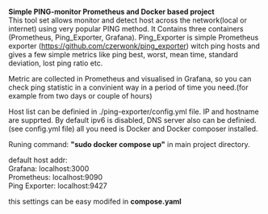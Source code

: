 **Simple PING-monitor Prometheus and Docker based project**\
This tool set allows monitor and detect host across the network(local or internet) using very popular PING method.
It Contains three  containers (Prometheus, Ping_Exporter, Grafana). 
Ping_Exporter is simple Prometheus exporter (https://github.com/czerwonk/ping_exporter) witch ping hosts and gives a few simple metrics like ping best, worst, mean time, standard deviation, lost ping ratio etc.

Metric are collected in Prometheus and visualised in Grafana, so you can check ping statistic in a convinient way in a period of time you need.(for example from two days or couple of hours)

Host list can be definied in  ./ping-exporter/config.yml file. IP and hostname are supprted. By default ipv6 is disabled, DNS server also can be definied.(see config.yml file)
all you need is Docker and Docker composer installed. 

Runing  command: **"sudo docker compose up"** in main project directory. 

default host addr:\
Grafana: localhost:3000\
Prometheus: localhost:9090\
Ping Exporter: localhost:9427

this settings can be easy modifed in **compose.yaml** 
